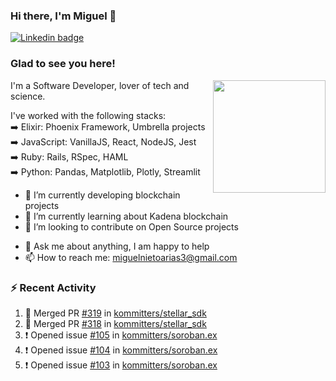 ### Hi there, I'm Miguel 👋

<a href="https://linkedin.com/in/miguelnietoa/" target="_blank" rel="noopener noreferrer">
  <img src="https://img.shields.io/badge/-LinkedIn-0e76a8?style=flat-square&logo=Linkedin&logoColor=white" alt="Linkedin badge">
</a>
<!-- [![Website Badge](https://img.shields.io/badge/Website-3b5998?style=flat-square&logo=google-chrome&logoColor=white)](#notavailablenow#) 

<img src="https://i.imgur.com/tbrLrt5.gif" width=400 alt="Coding GIF" align="right"/>
-->


### Glad to see you here!
<a href="https://github.com/miguelnietoa"><img src="https://github-readme-stats-git-masterrstaa-rickstaa.vercel.app/api?username=miguelnietoa&show_icons=true&hide_border=true&count_private=true&include_all_commits=true&theme=tokyonight" height="180em" align="right"/></a>
I'm a Software Developer, lover of tech and science. 

I've worked with the following stacks:\
➡️ Elixir: Phoenix Framework, Umbrella projects\
➡️ JavaScript: VanillaJS, React, NodeJS, Jest\
➡️ Ruby: Rails, RSpec, HAML\
➡️ Python: Pandas, Matplotlib, Plotly, Streamlit

- 🔭 I’m currently developing blockchain projects
- 🌱 I’m currently learning about Kadena blockchain
- 👯 I’m looking to contribute on Open Source projects
<!-- 
- 😄 I just finished a Machine Learning course! 
- 🤔 I’m looking for help with ...
-->
- 💬 Ask me about anything, I am happy to help
- 📫 How to reach me: miguelnietoarias3@gmail.com


### ⚡ Recent Activity

<!--START_SECTION:activity-->
1. 🎉 Merged PR [#319](https://github.com/kommitters/stellar_sdk/pull/319) in [kommitters/stellar_sdk](https://github.com/kommitters/stellar_sdk)
2. 🎉 Merged PR [#318](https://github.com/kommitters/stellar_sdk/pull/318) in [kommitters/stellar_sdk](https://github.com/kommitters/stellar_sdk)
3. ❗ Opened issue [#105](https://github.com/kommitters/soroban.ex/issues/105) in [kommitters/soroban.ex](https://github.com/kommitters/soroban.ex)
4. ❗ Opened issue [#104](https://github.com/kommitters/soroban.ex/issues/104) in [kommitters/soroban.ex](https://github.com/kommitters/soroban.ex)
5. ❗ Opened issue [#103](https://github.com/kommitters/soroban.ex/issues/103) in [kommitters/soroban.ex](https://github.com/kommitters/soroban.ex)
<!--END_SECTION:activity-->
